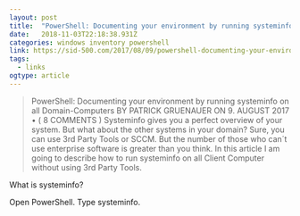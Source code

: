 ```yaml
---
layout: post 
title:  "PowerShell: Documenting your environment by running systeminfo on all Domain-Computers – SID-500.COM" 
date:   2018-11-03T22:18:38.931Z 
categories: windows inventory powershell
link: https://sid-500.com/2017/08/09/powershell-documenting-your-environment-by-running-systeminfo-on-all-domain-computers/ 
tags:
  - links
ogtype: article 
---
```


> PowerShell: Documenting your environment by running systeminfo on all Domain-Computers
BY PATRICK GRUENAUER ON 9. AUGUST 2017	• ( 8 COMMENTS )
Systeminfo gives you a perfect overview of your system. But what about the other systems in your domain? Sure, you can use 3rd Party Tools or SCCM. But the number of those who can´t use enterprise software is greater than you think. In this article I am going to describe how to run systeminfo on all Client Computer without using 3rd Party Tools.

What is systeminfo?

Open PowerShell. Type systeminfo.